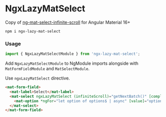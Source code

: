 # NgxLazyMatSelect

Copy of [ng-mat-select-infinite-scroll](https://www.npmjs.com/package/ng-mat-select-infinite-scroll) for  Angular Material 16+

`npm i ngx-lazy-mat-select`


### Usage

```typescript
import { NgxLazyMatSelectModule } from 'ngx-lazy-mat-select';
```
Add `NgxLazyMatSelectModule` to NgModule imports alongside with `MatFormFieldModule` and `MatSelectModule`.


Use `ngxLazyMatSelect` directive.

```html
<mat-form-field>
  <mat-label>Select</mat-label>
  <mat-select ngxLazyMatSelect (infiniteScroll)="getNextBatch()" [complete]="offset === data.length">
    <mat-option *ngFor="let option of options$ | async" [value]="option">{{option}}</mat-option>
  </mat-select>
</mat-form-field>
```
